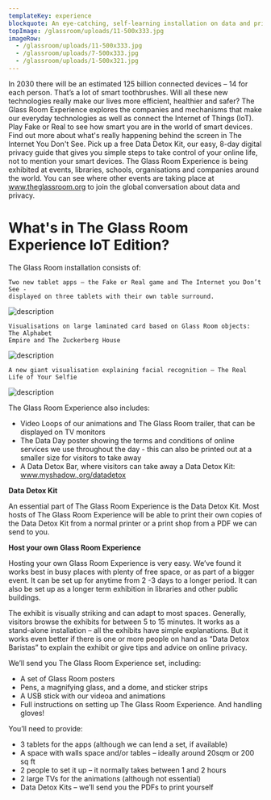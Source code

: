 ```yaml
---
templateKey: experience
blockquote: An eye-catching, self-learning installation on data and privacy you can easily set up and host for your own event, organisation or space. What is personal data in an age when our data is everything but personal? Our websites, apps, social media and 'smart' devices all thrive on the same thing that makes tech companies billions – data. Not just any data, but our data.
topImage: /glassroom/uploads/11-500x333.jpg
imageRow:
  - /glassroom/uploads/11-500x333.jpg
  - /glassroom/uploads/7-500x333.jpg
  - /glassroom/uploads/1-500x321.jpg
---
```


In 2030 there will be an estimated 125 billion connected devices – 14 for each person. That’s a lot of smart toothbrushes. Will all these new technologies really make our lives more efficient, healthier and safer? The Glass Room Experience explores the companies and mechanisms that make our everyday technologies as well as connect the Internet of Things (IoT). Play Fake or Real to see how smart you are in the world of smart devices. Find out more about what's really happening behind the screen in The Internet You Don't See. Pick up a free Data Detox Kit, our easy, 8-day digital privacy guide that gives you simple steps to take control of your online life, not to mention your smart devices. The Glass Room Experience is being exhibited at events, libraries, schools, organisations and companies around the world. You can see where other events are taking place at www.theglassroom.org to join the global conversation about data and privacy.

# What's in The Glass Room Experience IoT Edition?
The Glass Room installation consists of:



```
Two new tablet apps – the Fake or Real game and The Internet you Don’t See -
displayed on three tablets with their own table surround.
```
![description](/glassroom/uploads/1-500x321.jpg)

```
Visualisations on large laminated card based on Glass Room objects: The Alphabet
Empire and The Zuckerberg House
```
![description](/glassroom/uploads/7-500x333.jpg)

```
A new giant visualisation explaining facial recognition – The Real Life of Your Selfie
```
![description](/glassroom/uploads/7-500x333.jpg)


The Glass Room Experience also includes:

- Video Loops of our animations and The Glass Room trailer, that can be displayed on TV monitors
- The Data Day poster showing the terms and conditions of online services we use throughout the day - this can also be printed out at a smaller size for visitors to take away
- A Data Detox Bar, where visitors can take away a Data Detox Kit: www.myshadow.,org/datadetox


**Data Detox Kit**

An essential part of The Glass Room Experience is the Data Detox Kit. Most hosts of The
Glass Room Experience will be able to print their own copies of the Data Detox Kit from
a normal printer or a print shop from a PDF we can send to you.


**Host your own Glass Room Experience**

Hosting your own Glass Room Experience is very easy. We’ve found it works best in busy
places with plenty of free space, or as part of a bigger event. It can be set up for
anytime from 2 -3 days to a longer period. It can also be set up as a longer term
exhibition in libraries and other public buildings.


The exhibit is visually striking and can adapt to most spaces. Generally, visitors browse
the exhibits for between 5 to 15 minutes. It works as a stand-alone installation – all the
exhibits have simple explanations. But it works even better if there is one or more people
on hand as “Data Detox Baristas” to explain the exhibit or give tips and advice on
online privacy.


We’ll send you The Glass Room Experience set, including:

- A set of Glass Room posters
- Pens, a magnifying glass, and a dome, and sticker strips
- A USB stick with our videoa and animations
- Full instructions on setting up The Glass Room Experience. And handling gloves!

You’ll need to provide:

- 3 tablets for the apps (although we can lend a set, if available)
- A space with walls space and/or tables – ideally around 20sqm or 200 sq ft
- 2 people to set it up – it normally takes between 1 and 2 hours
- 2 large TVs for the animations (although not essential)
- Data Detox Kits – we’ll send you the PDFs to print yourself

